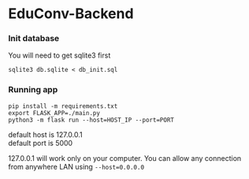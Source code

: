 # EduConv-Backend


### Init database
You will need to get sqlite3 first
```
sqlite3 db.sqlite < db_init.sql
```

### Running app

```  
pip install -m requirements.txt
export FLASK_APP=./main.py
python3 -m flask run --host=HOST_IP --port=PORT
```
  default host is 127.0.0.1  
  default port is 5000
  
127.0.0.1 will work only on your computer. You can allow any connection from anywhere LAN using `--host=0.0.0.0`
